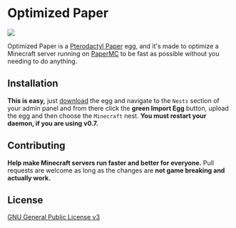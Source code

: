 # Optimized Paper

[![](https://img.shields.io/static/v1?label=&message=DONATE&color=blue&style=for-the-badge&logo=paypal)](https://paypal.me/0sami)

Optimized Paper is a [Pterodactyl Paper](https://pterodactyl.io) egg, and it's made to optimize a Minecraft server running on [PaperMC](https://papermc.io) to be fast as possible without you needing to do anything.

## Installation

**This is easy,** just [download](https://github.com/TIKU121/optimized-paper/releases) the egg and navigate to the `Nests` section of your admin panel and from there click the **green Import Egg** button, upload the egg and then choose the `Minecraft` nest. **You must restart your daemon, if you are using v0.7.**

## Contributing

**Help make Minecraft servers run faster and better for everyone.** Pull requests are welcome as long as the changes are **not game breaking and actually work.**

## License
[GNU General Public License v3](https://github.com/TIKU121/optimized-paper/blob/main/LICENSE)
